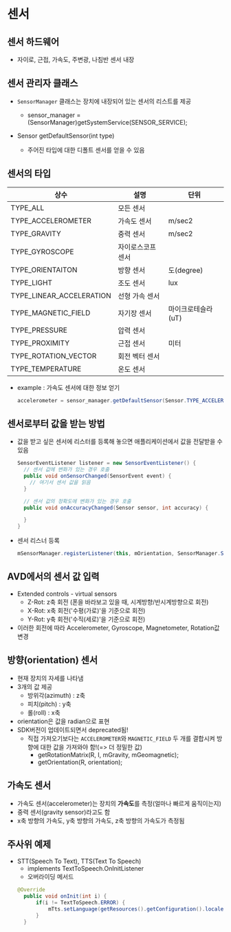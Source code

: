 # 센서

## 센서 하드웨어
- 자이로, 근접, 가속도, 주변광, 나침반 센서 내장

## 센서 관리자 클래스
- `SensorManager` 클래스는 장치에 내장되어 있는 센서의 리스트를 제공
  - sensor_manager = (SensorManager)getSystemService(SENSOR_SERVICE);

- Sensor getDefaultSensor(int type)
  - 주어진 타입에 대한 디폴트 센서를 얻을 수 있음

## 센서의 타입

|상수|설명|단위|
|--|--|--|
|TYPE_ALL|모든 센서||
|TYPE_ACCELEROMETER|가속도 센서|m/sec2|
|TYPE_GRAVITY|중력 센서|m/sec2|
|TYPE_GYROSCOPE|자이로스코프 센서||
|TYPE_ORIENTAITON|방향 센서|도(degree)|
|TYPE_LIGHT|조도 센서|lux|
|TYPE_LINEAR_ACCELERATION|선형 가속 센서||
|TYPE_MAGNETIC_FIELD|자기장 센서|마이크로테슬라(uT)|
|TYPE_PRESSURE|압력 센서||
|TYPE_PROXIMITY|근접 센서|미터|
|TYPE_ROTATION_VECTOR|회전 벡터 센서||
|TYPE_TEMPERATURE|온도 센서||

- example : 가속도 센서에 대한 정보 얻기
  ```java
  accelerometer = sensor_manager.getDefaultSensor(Sensor.TYPE_ACCELEROMETER);
  ```

## 센서로부터 값을 받는 방법

- 값을 받고 싶은 센서에 리스터를 등록해 놓으면 애플리케이션에서 값을 전달받을 수 있음
  ```java
  SensorEventListener listener = new SensorEventListener() {
    // 센서 값에 변화가 있는 경우 호출
    public void onSensorChanged(SensorEvent event) { 
      // 여기서 센서 값을 읽음
    }

    // 센서 값의 정확도에 변화가 있는 경우 호출
    public void onAccuracyChanged(Sensor sensor, int accuracy) {

    }
  }
  ```

- 센서 리스너 등록
  ```java
  mSensorManager.registerListener(this, mOrientation, SensorManager.SENSOR_DELAY_UI);
  ```

## AVD에서의 센서 값 입력
- Extended controls - virtual sensors
  - Z-Rot: z축 회전 (폰을 바라보고 있을 때, 시계방향/반시계방향으로 회전)
  - X-Rot: x축 회전('수평(가로)'을 기준으로 회전)
  - Y-Rot: y축 회전('수직(세로)'을 기준으로 회전)
- 이러한 회전에 따라 Accelerometer, Gyroscope, Magnetometer, Rotation값 변경

## 방향(orientation) 센서
- 현재 장치의 자세를 나타냄
- 3개의 값 제공
  - 방위각(azimuth) : z축
  - 피치(pitch) : y축
  - 롤(roll) : x축
- orientation은 값을 radian으로 표현
- SDK버전이 업데이트되면서 deprecated됨!
  - 직접 가져오기보다는 `ACCELEROMETER`와 `MAGNETIC_FIELD` 두 개를 결합시켜 방향에 대한 값을 가져와야 함!(=> 더 정밀한 값)
    - getRotationMatrix(R, I, mGravity, mGeomagnetic);
    - getOrientation(R, orientation);

## 가속도 센서

- 가속도 센서(accelerometer)는 장치의 **가속도**를 측정(얼마나 빠르게 움직이는지)
- 중력 센서(gravity sensor)라고도 함
- x축 방향의 가속도, y축 방향의 가속도, z축 방향의 가속도가 측정됨

## 주사위 예제

- STT(Speech To Text), TTS(Text To Speech)
  - implements TextToSpeech.OnInitListener
  - 오버라이딩 메서드
  ```java
  @Override
    public void onInit(int i) {
        if(i != TextToSpeech.ERROR) {
            mTts.setLanguage(getResources().getConfiguration().locale); // locale = 영어
        }
    }
  ```